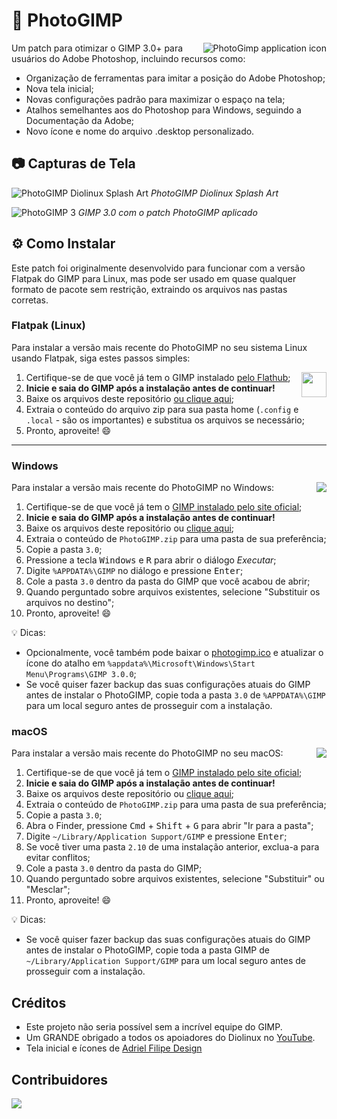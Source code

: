 # 🎨 PhotoGIMP

<img src="../.local/share/icons/hicolor/256x256/256x256.png" align="right" alt="PhotoGimp application icon" title="PhotoGimp application icon">

Um patch para otimizar o GIMP 3.0+ para usuários do Adobe Photoshop, incluindo recursos como:

* Organização de ferramentas para imitar a posição do Adobe Photoshop;
* Nova tela inicial;
* Novas configurações padrão para maximizar o espaço na tela;
* Atalhos semelhantes aos do Photoshop para Windows, seguindo a Documentação da Adobe;
* Novo ícone e nome do arquivo .desktop personalizado.

## 📷 Capturas de Tela

<p>
  <img src="../.config/GIMP/3.0/splashes/splash-screen-2025-v2.png" alt="PhotoGIMP Diolinux Splash Art">
  <em>PhotoGIMP Diolinux Splash Art</em>
</p>

<p>
  <img src="../screenshots/photogimp_3_-_diolinux.png" alt="PhotoGIMP 3">
  <em>GIMP 3.0 com o patch PhotoGIMP aplicado</em>
</p>

## ⚙ Como Instalar

Este patch foi originalmente desenvolvido para funcionar com a versão Flatpak do GIMP para Linux, mas pode ser usado em quase qualquer formato de pacote sem restrição, extraindo os arquivos nas pastas corretas.

### Flatpak (Linux)

Para instalar a versão mais recente do PhotoGIMP no seu sistema Linux usando Flatpak, siga estes passos simples:

<img src="https://skillicons.dev/icons?i=linux" align="right" width="40" />

1. Certifique-se de que você já tem o GIMP instalado [pelo Flathub](https://flathub.org/apps/org.gimp.GIMP);
2. **Inicie e saia do GIMP após a instalação antes de continuar!**
3. Baixe os arquivos deste repositório [ou clique aqui](https://github.com/Diolinux/PhotoGIMP/releases/download/3.0/PhotoGIMP-linux.zip);
4. Extraia o conteúdo do arquivo zip para sua pasta home (`.config` e `.local` - são os importantes) e substitua os arquivos se necessário;
5. Pronto, aproveite! :smile:

<hr>

### Windows

<img src="https://skillicons.dev/icons?i=windows" align="right" />

Para instalar a versão mais recente do PhotoGIMP no Windows:

1. Certifique-se de que você já tem o [GIMP instalado pelo site oficial](https://www.gimp.org/downloads/);
2. **Inicie e saia do GIMP após a instalação antes de continuar!**
3. Baixe os arquivos deste repositório ou [clique aqui](https://github.com/Diolinux/PhotoGIMP/releases/download/3.0/PhotoGIMP.zip);
4. Extraia o conteúdo de `PhotoGIMP.zip` para uma pasta de sua preferência;
5. Copie a pasta `3.0`;
6. Pressione a tecla <kbd>Windows</kbd> e <kbd>R</kbd> para abrir o diálogo *Executar*;
7. Digite `%APPDATA%\GIMP` no diálogo e pressione <kbd>Enter</kbd>;
8. Cole a pasta `3.0` dentro da pasta do GIMP que você acabou de abrir;
9. Quando perguntado sobre arquivos existentes, selecione "Substituir os arquivos no destino";
10. Pronto, aproveite! :smile:

:bulb: Dicas:
- Opcionalmente, você também pode baixar o [photogimp.ico](https://github.com/Diolinux/PhotoGIMP/releases/download/3.0/photogimp.ico) e atualizar o ícone do atalho em `%appdata%\Microsoft\Windows\Start Menu\Programs\GIMP 3.0.0`;
- Se você quiser fazer backup das suas configurações atuais do GIMP antes de instalar o PhotoGIMP, copie toda a pasta `3.0` de `%APPDATA%\GIMP` para um local seguro antes de prosseguir com a instalação.

### macOS

<img src="https://skillicons.dev/icons?i=macos" align="right" />

Para instalar a versão mais recente do PhotoGIMP no seu macOS:

1. Certifique-se de que você já tem o [GIMP instalado pelo site oficial](https://www.gimp.org/downloads/);
2. **Inicie e saia do GIMP após a instalação antes de continuar!**
3. Baixe os arquivos deste repositório ou [clique aqui](https://github.com/Diolinux/PhotoGIMP/releases/download/3.0/PhotoGIMP.zip);
4. Extraia o conteúdo de `PhotoGIMP.zip` para uma pasta de sua preferência;
5. Copie a pasta `3.0`;
6. Abra o Finder, pressione <kbd>Cmd</kbd> + <kbd>Shift</kbd> + <kbd>G</kbd> para abrir "Ir para a pasta";
7. Digite `~/Library/Application Support/GIMP` e pressione <kbd>Enter</kbd>;
8. Se você tiver uma pasta `2.10` de uma instalação anterior, exclua-a para evitar conflitos;
9. Cole a pasta `3.0` dentro da pasta do GIMP;
10. Quando perguntado sobre arquivos existentes, selecione "Substituir" ou "Mesclar";
11. Pronto, aproveite! :smile:

:bulb: Dicas:
- Se você quiser fazer backup das suas configurações atuais do GIMP antes de instalar o PhotoGIMP, copie toda a pasta GIMP de `~/Library/Application Support/GIMP` para um local seguro antes de prosseguir com a instalação.

## Créditos

* Este projeto não seria possível sem a incrível equipe do GIMP.
* Um GRANDE obrigado a todos os apoiadores do Diolinux no [YouTube](https://youtube.com/Diolinux).
* Tela inicial e ícones de [Adriel Filipe Design](https://bento.me/adrielfilipedesign)

## Contribuidores
<a align="center" href="https://github.com/Diolinux/PhotoGIMP/graphs/contributors">
  <img src="https://contrib.rocks/image?repo=Diolinux/PhotoGIMP" />
</a>
